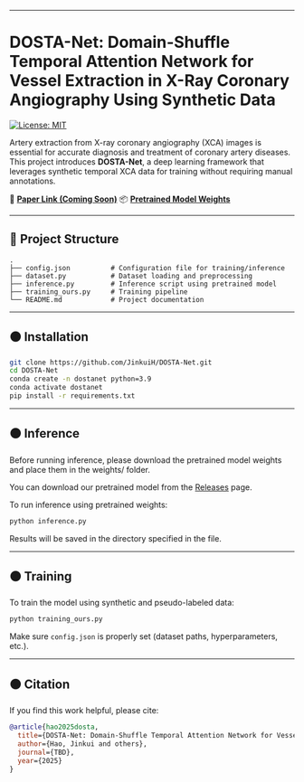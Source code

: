 
---

# DOSTA-Net: Domain-Shuffle Temporal Attention Network for Vessel Extraction in X-Ray Coronary Angiography Using Synthetic Data

[![License: MIT](https://img.shields.io/badge/License-MIT-yellow.svg)](https://opensource.org/licenses/MIT)

Artery extraction from X-ray coronary angiography (XCA) images is essential for accurate diagnosis and treatment of coronary artery diseases. This project introduces **DOSTA-Net**, a deep learning framework that leverages synthetic temporal XCA data for training without requiring manual annotations.

📌 **[Paper Link (Coming Soon)]()**
📦 **[Pretrained Model Weights](https://drive.google.com/file/d/1ORcWla7-Ca-b07PasN7dhPU-PVGjxXwF/view?usp=sharing)**


---

## 📁 Project Structure

```
.
├── config.json          # Configuration file for training/inference
├── dataset.py           # Dataset loading and preprocessing
├── inference.py         # Inference script using pretrained model
├── training_ours.py     # Training pipeline
└── README.md            # Project documentation
```

---

## 🟠 Installation

```bash
git clone https://github.com/JinkuiH/DOSTA-Net.git
cd DOSTA-Net
conda create -n dostanet python=3.9
conda activate dostanet
pip install -r requirements.txt
```

---

## 🟠 Inference

Before running inference, please download the pretrained model weights and place them in the weights/ folder. 

You can download our pretrained model from the [Releases](https://drive.google.com/file/d/1ORcWla7-Ca-b07PasN7dhPU-PVGjxXwF/view?usp=sharing) page.

To run inference using pretrained weights:

```bash
python inference.py
```

Results will be saved in the directory specified in the file.

---

## 🟠 Training

To train the model using synthetic and pseudo-labeled data:

```bash
python training_ours.py
```

Make sure `config.json` is properly set (dataset paths, hyperparameters, etc.).

---


## 🟠 Citation

If you find this work helpful, please cite:

```bibtex
@article{hao2025dosta,
  title={DOSTA-Net: Domain-Shuffle Temporal Attention Network for Vessel Extraction in X-Ray Coronary Angiography Using Synthetic Data},
  author={Hao, Jinkui and others},
  journal={TBD},
  year={2025}
}
```



